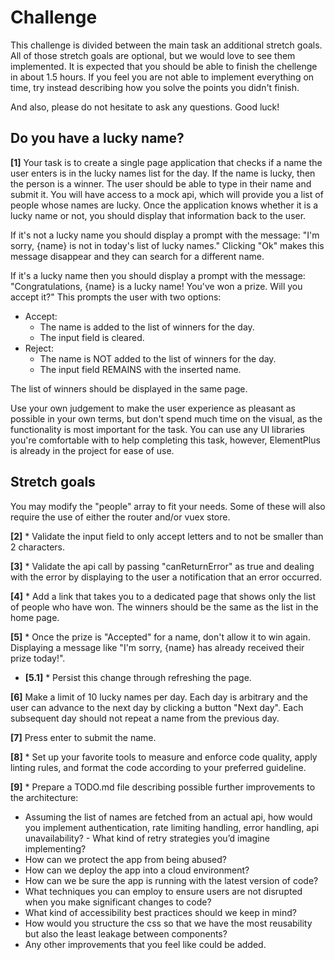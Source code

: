 # Challenge

This challenge is divided between the main task an additional stretch goals. All of those stretch goals are optional, but we would love to see them implemented. It is expected that you should be able to finish the chellenge in about 1.5 hours. If you feel you are not able to implement everything on time, try instead describing how you solve the points you didn't finish.

And also, please do not hesitate to ask any questions. Good luck!

## Do you have a lucky name?

**[1]** Your task is to create a single page application that checks if a name the user enters is in the lucky names list for the day. If the name is lucky, then the person is a winner.
The user should be able to type in their name and submit it. You will have access to a mock api, which will provide you a list of people whose names are lucky. Once the application knows whether it is a lucky name or not, you should display that information back to the user.

If it's not a lucky name you should display a prompt with the message: "I'm sorry, {name} is not in today's list of lucky names."
Clicking "Ok" makes this message disappear and they can search for a different name.

If it's a lucky name then you should display a prompt with the message: "Congratulations, {name} is a lucky name! You've won a prize. Will you accept it?"
This prompts the user with two options:

- Accept:
  - The name is added to the list of winners for the day.
  - The input field is cleared.
- Reject:
  - The name is NOT added to the list of winners for the day.
  - The input field REMAINS with the inserted name.

The list of winners should be displayed in the same page.

Use your own judgement to make the user experience as pleasant as possible in your own terms, but don't spend much time on the visual, as the functionality is most important for the task.
You can use any UI libraries you're comfortable with to help completing this task, however, ElementPlus is already in the project for ease of use.

## Stretch goals

You may modify the "people" array to fit your needs. Some of these will also require the use of either the router and/or vuex store.

**[2]** \* Validate the input field to only accept letters and to not be smaller than 2 characters.

**[3]** \* Validate the api call by passing "canReturnError" as true and dealing with the error by displaying to the user a notification that an error occurred.

**[4]** \* Add a link that takes you to a dedicated page that shows only the list of people who have won. The winners should be the same as the list in the home page.

**[5]** \* Once the prize is "Accepted" for a name, don't allow it to win again. Displaying a message like "I'm sorry, {name} has already received their prize today!".

- **[5.1]** \* Persist this change through refreshing the page.

**[6]** Make a limit of 10 lucky names per day. Each day is arbitrary and the user can advance to the next day by clicking a button "Next day". Each subsequent day should not repeat a name from the previous day.

**[7]** Press enter to submit the name.

**[8]** \* Set up your favorite tools to measure and enforce code quality, apply linting rules, and format the code according to your preferred guideline.

**[9]** \* Prepare a TODO.md file describing possible further improvements to the architecture:

- Assuming the list of names are fetched from an actual api, how would you implement authentication, rate limiting handling, error handling, api unavailability? - What kind of retry strategies you’d imagine implementing?
- How can we protect the app from being abused?
- How can we deploy the app into a cloud environment?
- How can we be sure the app is running with the latest version of code?
- What techniques you can employ to ensure users are not disrupted when you make significant changes to code?
- What kind of accessibility best practices should we keep in mind?
- How would you structure the css so that we have the most reusability but also the least leakage between components?
- Any other improvements that you feel like could be added.
